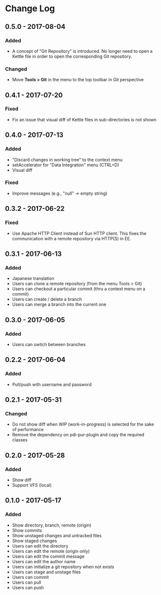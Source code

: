 # Change Log

## 0.5.0 - 2017-08-04
### Added
- A concept of "Git Repository" is introduced. No longer need to open a Kettle file in order to open the corresponding Git repository.

### Changed
- Move **Tools > Git** in the menu to the top toolbar in Git perspective

## 0.4.1 - 2017-07-20
### Fixed
- Fix an issue that visual diff of Kettle files in sub-directories is not shown

## 0.4.0 - 2017-07-13
### Added
- "Discard changes in working tree" to the context menu
- setAccelerator for "Data Integration" menu (CTRL+D)
- Visual diff

### Fixed
- Improve messages (e.g., "null" -> empty string)

## 0.3.2 - 2017-06-22
### Fixed
- Use Apache HTTP Client instead of Sun HTTP client. This fixes the communication with a remote repository via HTTP(S) in EE.

## 0.3.1 - 2017-06-13
### Added
- Japanese translation
- Users can clone a remote repository (from the menu Tools > Git)
- Users can checkout a particular commit (thru a context menu on a commit)
- Users can create / delete a branch
- Users can merge a branch into the current one

## 0.3.0 - 2017-06-05
### Added
- Users can switch between branches

## 0.2.2 - 2017-06-04
### Added
- Pull/push with username and password

## 0.2.1 - 2017-05-31
### Changed
- Do not show diff when WIP (work-in-progress) is selected for the sake of performance
- Remove the dependency on pdi-pur-plugin and copy the required classes

## 0.2.0 - 2017-05-28

### Added
- Show diff
- Support VFS (local)

## 0.1.0 - 2017-05-17

### Added
- Show directory, branch, remote (origin)
- Show commits
- Show unstaged changes and untracked files
- Show staged changes
- Users can edit the directory
- Users can edit the remote (origin only)
- Users can edit the commit message
- Users can edit the author name
- Users can initialize a git repository when not exists
- Users can stage and unstage files
- Users can commit
- Users can pull
- Users can push